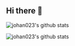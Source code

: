 ## Hi there 👋
![johan023's github stats](https://github-readme-stats.vercel.app/api/top-langs/?username=johan023\&layout=compact)

![johan023's github stats](https://github-readme-stats.vercel.app/api?username=johan023\&show_icons=true\&theme=dark#gh-dark-mode-only)


